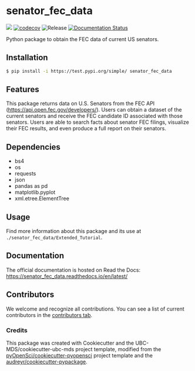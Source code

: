 # senator_fec_data 

![](https://github.com/bam2231/senator_fec_data/workflows/build/badge.svg) [![codecov](https://codecov.io/gh/bam2231/senator_fec_data/branch/main/graph/badge.svg)](https://codecov.io/gh/bam2231/senator_fec_data) ![Release](https://github.com/bam2231/senator_fec_data/workflows/Release/badge.svg) [![Documentation Status](https://readthedocs.org/projects/senator_fec_data/badge/?version=latest)](https://senator_fec_data.readthedocs.io/en/latest/?badge=latest)

Python package to obtain the FEC data of current US senators.

## Installation

```bash
$ pip install -i https://test.pypi.org/simple/ senator_fec_data
```

## Features

This package returns data on U.S. Senators from the FEC API (https://api.open.fec.gov/developers/). Users can obtain a dataset of the current senators and receive the FEC candidate ID associated with those senators. Users are able to search facts about senator FEC filings, visualize their FEC results, and even produce a full report on their senators.

## Dependencies

- bs4
- os
- requests
- json
- pandas as pd
- matplotlib.pyplot
- xml.etree.ElementTree

## Usage

Find more information about this package and its use at `./senator_fec_data/Extended_Tutorial`. 

## Documentation

The official documentation is hosted on Read the Docs: https://senator_fec_data.readthedocs.io/en/latest/

## Contributors

We welcome and recognize all contributions. You can see a list of current contributors in the [contributors tab](https://github.com/bam2231/senator_fec_data/graphs/contributors).

### Credits

This package was created with Cookiecutter and the UBC-MDS/cookiecutter-ubc-mds project template, modified from the [pyOpenSci/cookiecutter-pyopensci](https://github.com/pyOpenSci/cookiecutter-pyopensci) project template and the [audreyr/cookiecutter-pypackage](https://github.com/audreyr/cookiecutter-pypackage).
